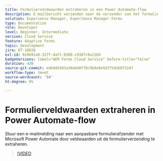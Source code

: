 ```yaml
---
title: Formulierveldwaarden extraheren in een Power Automate-flow
description: E-mailbericht verzenden naar de verzender van het formulier in een Microsoft Power Automate-workflow
solution: Experience Manager, Experience Manager Forms
type: Documentation
role: Developer
level: Beginner, Intermediate
version: Cloud Service
feature: Adaptive Forms
topic: Development
jira: KT-10828
exl-id: 6e9b91a0-327f-4af1-8308-c938fc9a13b9
badgeVersions: label="AEM Forms Cloud Service" before-title="false"
duration: 430
source-git-commit: ed64dd303a384d48f76c9b8e8e925f5d3b8f3247
workflow-type: tm+mt
source-wordcount: '54'
ht-degree: 0%

---
```


# Formulierveldwaarden extraheren in Power Automate-flow

Stuur een e-mailmelding naar een aanpasbare formulierafzender met Microsoft Power Automate door veldwaarden uit de formulierverzending te extraheren.

>[!VIDEO](https://video.tv.adobe.com/v/345957?quality=12&learn=on)
